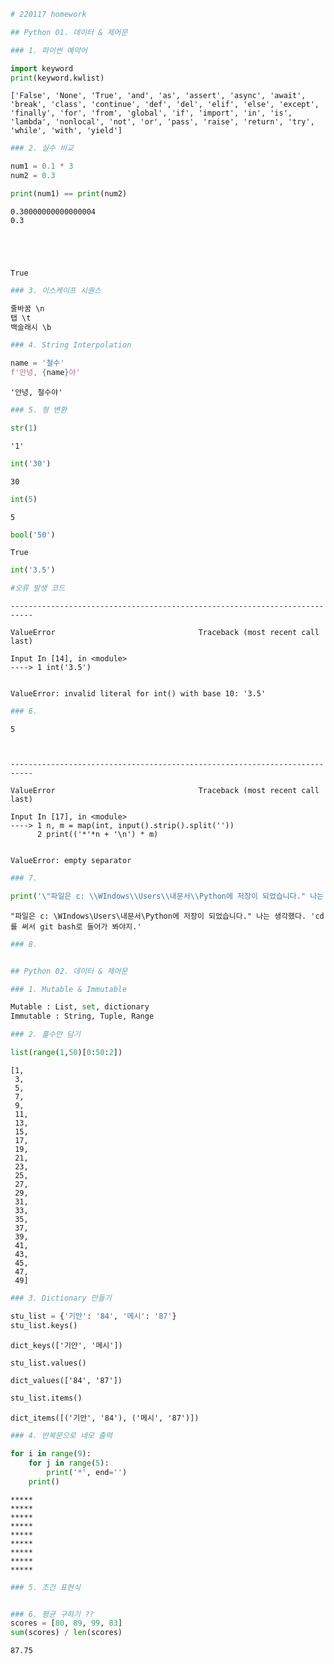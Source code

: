 ```python
# 220117 homework

## Python 01. 데이터 & 제어문

### 1. 파이썬 예약어

import keyword
print(keyword.kwlist)

```

    ['False', 'None', 'True', 'and', 'as', 'assert', 'async', 'await', 'break', 'class', 'continue', 'def', 'del', 'elif', 'else', 'except', 'finally', 'for', 'from', 'global', 'if', 'import', 'in', 'is', 'lambda', 'nonlocal', 'not', 'or', 'pass', 'raise', 'return', 'try', 'while', 'with', 'yield']
    


```python
### 2. 실수 비교

num1 = 0.1 * 3
num2 = 0.3

print(num1) == print(num2)
```

    0.30000000000000004
    0.3
    




    True




```python
### 3. 이스케이프 시퀀스

줄바꿈 \n
탭 \t
백슬래시 \b

```


```python
### 4. String Interpolation

name = '철수'
f'안녕, {name}야'


```




    '안녕, 철수야'




```python
### 5. 형 변환

str(1)


```




    '1'




```python
int('30')
```




    30




```python
int(5)
```




    5




```python
bool('50')
```




    True




```python
int('3.5')

#오류 발생 코드
```


    ---------------------------------------------------------------------------

    ValueError                                Traceback (most recent call last)

    Input In [14], in <module>
    ----> 1 int('3.5')
    

    ValueError: invalid literal for int() with base 10: '3.5'



```python
### 6. 
```

    5
    


    ---------------------------------------------------------------------------

    ValueError                                Traceback (most recent call last)

    Input In [17], in <module>
    ----> 1 n, m = map(int, input().strip().split(''))
          2 print(('*'*n + '\n') * m)
    

    ValueError: empty separator



```python
### 7.

print('\"파일은 c: \\WIndows\\Users\\내문서\\Python에 저장이 되었습니다." 나는 생각했다. \'cd를 써서 git bash로 들어가 봐야지.\'')
```

    "파일은 c: \WIndows\Users\내문서\Python에 저장이 되었습니다." 나는 생각했다. 'cd를 써서 git bash로 들어가 봐야지.'
    


```python
### 8.
```


```python

```


```python
## Python 02. 데이터 & 제어문
```


```python
### 1. Mutable & Immutable

Mutable : List, set, dictionary
Immutable : String, Tuple, Range
```


```python
### 2. 홀수만 담기

list(range(1,50)[0:50:2])
```




    [1,
     3,
     5,
     7,
     9,
     11,
     13,
     15,
     17,
     19,
     21,
     23,
     25,
     27,
     29,
     31,
     33,
     35,
     37,
     39,
     41,
     43,
     45,
     47,
     49]




```python
### 3. Dictionary 만들기

```


```python
stu_list = {'기안': '84', '메시': '87'}
stu_list.keys()

```




    dict_keys(['기안', '메시'])




```python
stu_list.values()
```




    dict_values(['84', '87'])




```python
stu_list.items()
```




    dict_items([('기안', '84'), ('메시', '87')])




```python
### 4. 반복문으로 네모 출력
```


```python
for i in range(9):           
    for j in range(5):      
        print('*', end='')  
    print()                   
```

    *****
    *****
    *****
    *****
    *****
    *****
    *****
    *****
    *****
    


```python
### 5. 조건 표현식
```


```python

```


```python
### 6. 평균 구하기 ??
scores = [80, 89, 99, 83]
sum(scores) / len(scores)
```




    87.75




```python

```
